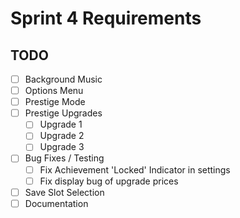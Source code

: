 # Sprint 4 Requirements

## TODO

- [ ] Background Music
- [ ] Options Menu
- [ ] Prestige Mode
- [ ] Prestige Upgrades
  - [ ] Upgrade 1
  - [ ] Upgrade 2
  - [ ] Upgrade 3
- [ ] Bug Fixes / Testing
  - [ ] Fix Achievement 'Locked' Indicator in settings
  - [ ] Fix display bug of upgrade prices
- [ ] Save Slot Selection
- [ ] Documentation
